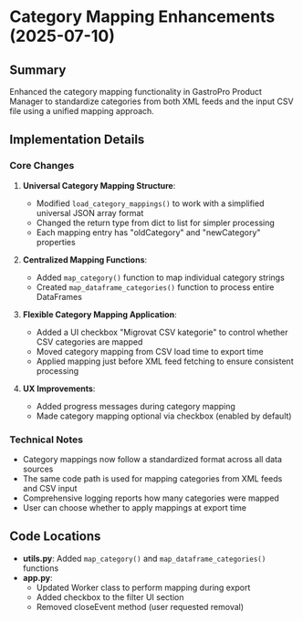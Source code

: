 # Category Mapping Enhancements (2025-07-10)

## Summary
Enhanced the category mapping functionality in GastroPro Product Manager to standardize categories from both XML feeds and the input CSV file using a unified mapping approach.

## Implementation Details

### Core Changes
1. **Universal Category Mapping Structure**:
   - Modified `load_category_mappings()` to work with a simplified universal JSON array format 
   - Changed the return type from dict to list for simpler processing
   - Each mapping entry has "oldCategory" and "newCategory" properties

2. **Centralized Mapping Functions**:
   - Added `map_category()` function to map individual category strings
   - Created `map_dataframe_categories()` function to process entire DataFrames

3. **Flexible Category Mapping Application**:
   - Added a UI checkbox "Migrovat CSV kategorie" to control whether CSV categories are mapped
   - Moved category mapping from CSV load time to export time
   - Applied mapping just before XML feed fetching to ensure consistent processing

4. **UX Improvements**:
   - Added progress messages during category mapping
   - Made category mapping optional via checkbox (enabled by default)

### Technical Notes
- Category mappings now follow a standardized format across all data sources
- The same code path is used for mapping categories from XML feeds and CSV input
- Comprehensive logging reports how many categories were mapped
- User can choose whether to apply mappings at export time

## Code Locations
- **utils.py**: Added `map_category()` and `map_dataframe_categories()` functions
- **app.py**: 
  - Updated Worker class to perform mapping during export
  - Added checkbox to the filter UI section
  - Removed closeEvent method (user requested removal)
